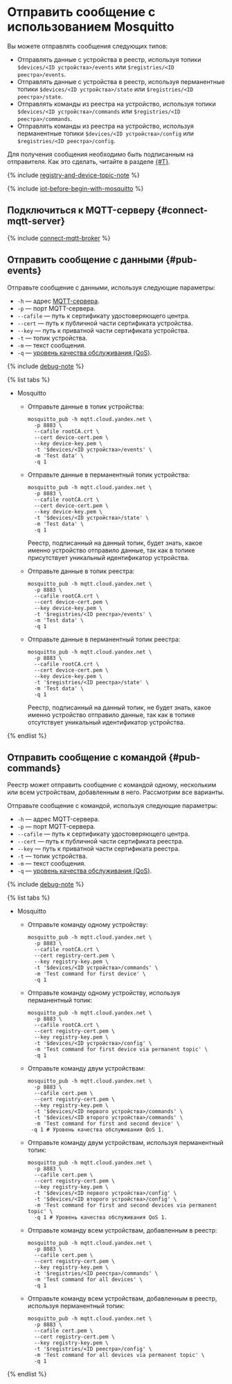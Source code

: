 # Отправить сообщение с использованием Mosquitto

Вы можете отправлять сообщения следующих типов:

- Отправлять данные с устройства в реестр, используя топики `$devices/<ID устройства>/events` или `$registries/<ID реестра>/events`.
- Отправлять данные с устройства в реестр, используя перманентные топики `$devices/<ID устройства>/state` или `$registries/<ID реестра>/state`.
- Отправлять команды из реестра на устройство, используя топики `$devices/<ID устройства>/commands` или `$registries/<ID реестра>/commands`.
- Отправлять команды из реестра на устройство, используя перманентные топики `$devices/<ID устройства>/config` или `$registries/<ID реестра>/config`.

Для получения сообщения необходимо быть подписанным на отправителя. Как это сделать, читайте в разделе [{#T}](mosquitto-subscribe.md).

{% include [registry-and-device-topic-note](../../../_includes/iot-core/registry-and-device-topic-note.md) %}

{% include [iot-before-begin-with-mosquitto](../../../_includes/iot-core/iot-before-begin-with-mosquitto.md) %}

## Подключиться к MQTT-серверу {#connect-mqtt-server}

{% include [connect-mqtt-broker](../../../_includes/iot-core/connect-mqtt-broker.md) %}

## Отправить сообщение с данными {#pub-events}

Отправьте сообщение с данными, используя следующие параметры:
- `-h` — адрес [MQTT-сервера](../../../glossary/mqtt-server.md).
- `-p` — порт MQTT-сервера.
- `--cafile` — путь к сертификату удостоверяющего центра.
- `--cert` — путь к публичной части сертификата устройства.
- `--key` — путь к приватной части сертификата устройства.
- `-t` — топик устройства.
- `-m` — текст сообщения.
- `-q` — [уровень качества обслуживания (QoS)](../../concepts/index.md#qos).

{% include [debug-note](../../../_includes/iot-core/debug-note.md) %}

{% list tabs %}
 
- Mosquitto

    - Отправьте данные в топик устройства:

        ```
        mosquitto_pub -h mqtt.cloud.yandex.net \
          -p 8883 \
          --cafile rootCA.crt \
          --cert device-cert.pem \
          --key device-key.pem \
          -t '$devices/<ID устройства>/events' \
          -m 'Test data' \
          -q 1
        ```

    - Отправьте данные в перманентный топик устройства:

        ```
        mosquitto_pub -h mqtt.cloud.yandex.net \
          -p 8883 \
          --cafile rootCA.crt \
          --cert device-cert.pem \
          --key device-key.pem \
          -t '$devices/<ID устройства>/state' \
          -m 'Test data' \
          -q 1
        ```
		
        Реестр, подписанный на данный топик, будет знать, какое именно устройство отправило данные, так как в топике присутствует уникальный идентификатор устройства.

	- Отправьте данные в топик реестра:

        ```
        mosquitto_pub -h mqtt.cloud.yandex.net \
          -p 8883 \
          --cafile rootCA.crt \
          --cert device-cert.pem \
          --key device-key.pem \
          -t '$registries/<ID реестра>/events' \
          -m 'Test data' \
          -q 1
        ```

    - Отправьте данные в перманентный топик реестра:

        ```
        mosquitto_pub -h mqtt.cloud.yandex.net \
          -p 8883 \
          --cafile rootCA.crt \
          --cert device-cert.pem \
          --key device-key.pem \
          -t '$registries/<ID реестра>/state' \
          -m 'Test data' \
          -q 1
        ```

        Реестр, подписанный на данный топик, не будет знать, какое именно устройство отправило данные, так как в топике отсутствует уникальный идентификатор устройства.

{% endlist %}

## Отправить сообщение с командой {#pub-commands}

Реестр может отправить сообщение с командой одному, нескольким или всем устройствам, добавленным в него. Рассмотрим все варианты.

Отправьте сообщение с командой, используя следующие параметры:
- `-h` — адрес MQTT-сервера.
- `-p` — порт MQTT-сервера.
- `--cafile` — путь к сертификату удостоверяющего центра.
- `--cert` — путь к публичной части сертификата реестра.
- `--key` — путь к приватной части сертификата реестра.
- `-t` — топик устройства.
- `-m` — текст сообщения.
- `-q` — [уровень качества обслуживания (QoS)](../../concepts/index.md#qos).

{% include [debug-note](../../../_includes/iot-core/debug-note.md) %}

{% list tabs %}

- Mosquitto

    - Отправьте команду одному устройству:

        ```
        mosquitto_pub -h mqtt.cloud.yandex.net \
          -p 8883 \
          --cafile rootCA.crt \
          --cert registry-cert.pem \
          --key registry-key.pem \
          -t '$devices/<ID устройства>/commands' \
          -m 'Test command for first device' \
          -q 1
        ```

    - Отправьте команду одному устройству, используя перманентный топик:

        ```
        mosquitto_pub -h mqtt.cloud.yandex.net \
          -p 8883 \
          --cafile rootCA.crt \
          --cert registry-cert.pem \
          --key registry-key.pem \
          -t '$devices/<ID устройства>/config' \
          -m 'Test command for first device via permanent topic' \
          -q 1
        ```
		
    - Отправьте команду двум устройствам:
        
        ```
        mosquitto_pub -h mqtt.cloud.yandex.net \
          -p 8883 \
          --cafile cert.pem \
          --cert registry-cert.pem \
          --key registry-key.pem \
          -t '$devices/<ID первого устройства>/commands' \
          -t '$devices/<ID второго устройства>/commands' \
          -m 'Test command for first and second device' \
         -q 1 # Уровень качества обслуживания QoS 1.
        ```
		
    - Отправьте команду двум устройствам, используя перманентный топик:
        
        ```
        mosquitto_pub -h mqtt.cloud.yandex.net \
          -p 8883 \
          --cafile cert.pem \
          --cert registry-cert.pem \
          --key registry-key.pem \
          -t '$devices/<ID первого устройства>/config' \
          -t '$devices/<ID второго устройства>/config' \
          -m 'Test command for first and second devices via permanent topic' \
          -q 1 # Уровень качества обслуживания QoS 1.
        ```
		
    - Отправьте команду всем устройствам, добавленным в реестр:
            
        ```
        mosquitto_pub -h mqtt.cloud.yandex.net \
          -p 8883 \
          --cafile cert.pem \
          --cert registry-cert.pem \
          --key registry-key.pem \
          -t '$registries/<ID реестра>/commands' \
          -m 'Test command for all devices' \
          -q 1
        ```
		
    - Отправьте команду всем устройствам, добавленным в реестр, используя перманентный топик:
            
        ```
        mosquitto_pub -h mqtt.cloud.yandex.net \
          -p 8883 \
          --cafile cert.pem \
          --cert registry-cert.pem \
          --key registry-key.pem \
          -t '$registries/<ID реестра>/config' \
          -m 'Test command for all devices via permanent topic' \
          -q 1
        ```

{% endlist %}